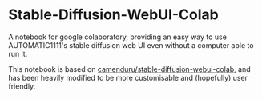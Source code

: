 # Stable-Diffusion-WebUI-Colab
A notebook for google colaboratory, providing an easy way to use AUTOMATIC1111's stable diffusion web UI even without a computer able to run it.

This notebook is based on [camenduru/stable-diffusion-webui-colab](https://github.com/camenduru/stable-diffusion-webui-colab), and has been heavily modified to be more customisable and (hopefully) user friendly.
